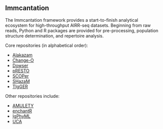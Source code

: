 ## Immcantation

The Immcantation framework provides a start-to-finish analytical ecosystem for high-throughput AIRR-seq datasets. Beginning from raw reads, Python and R packages are provided for pre-processing, population structure determination, and repertoire analysis.

Core repositories (in alphabetical order):
- [Alakazam](https://github.com/immcantation/alakazam)
- [Change-O](https://github.com/immcantation/changeo)
- [Dowser](https://github.com/immcantation/dowser)
- [pRESTO](https://github.com/immcantation/presto)
- [SCOPer](https://github.com/immcantation/scoper)
- [SHazaM](https://github.com/immcantation/shazam)
- [TIgGER](https://github.com/immcantation/tigger)

Other repositories include:
- [AMULETY](https://github.com/immcantation/amulety)
- [enchantR](https://github.com/immcantation/enchantr)
- [IgPhyML](https://github.com/immcantation/igphyml)
- [UCA](https://github.com/immcantation/UCA)
